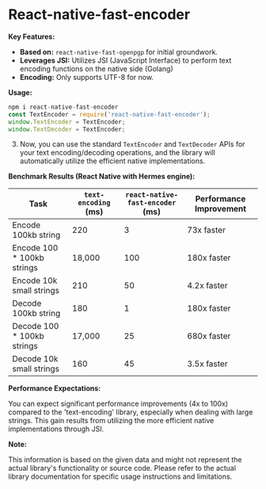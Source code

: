 # React-native-fast-encoder

**Key Features:**

* **Based on:** `react-native-fast-openpgp` for initial groundwork.
* **Leverages JSI:** Utilizes JSI (JavaScript Interface) to perform text encoding functions on the native side (Golang)
* **Encoding:** Only supports UTF-8 for now.

**Usage:**

```javascript
npm i react-native-fast-encoder
const TextEncoder = require('react-native-fast-encoder');
window.TextEncoder = TextEncoder;
window.TextDecoder = TextEncoder;
```


3. Now, you can use the standard `TextEncoder` and `TextDecoder` APIs for your text encoding/decoding operations, and the library will automatically utilize the efficient native implementations.

**Benchmark Results (React Native with Hermes engine):**

| Task                        | `text-encoding` (ms) | `react-native-fast-encoder` (ms) | Performance Improvement |
|------------------------------|--------------------|-----------------------|-------------------------|
| Encode 100kb string          | 220                | 3                      | 73x faster               |
| Encode 100 * 100kb strings   | 18,000             | 100                    | 180x faster             |
| Encode 10k small strings     | 210                | 50                      | 4.2x faster              |
| Decode 100kb string          | 180                | 1                      | 180x faster             |
| Decode 100 * 100kb strings   | 17,000             | 25                     | 680x faster             |
| Decode 10k small strings     | 160                | 45                      | 3.5x faster              |

**Performance Expectations:**

You can expect significant performance improvements (4x to 100x) compared to the 'text-encoding' library, especially when dealing with large strings. This gain results from utilizing the more efficient native implementations through JSI.

**Note:**

This information is based on the given data and might not represent the actual library's functionality or source code. Please refer to the actual library documentation for specific usage instructions and limitations.